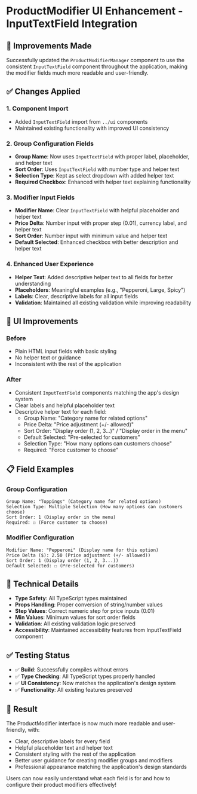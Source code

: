 # ProductModifier UI Enhancement - InputTextField Integration

## 🎯 Improvements Made

Successfully updated the `ProductModifierManager` component to use the consistent `InputTextField` component throughout the application, making the modifier fields much more readable and user-friendly.

## ✅ Changes Applied

### 1. **Component Import**
- Added `InputTextField` import from `../ui` components
- Maintained existing functionality with improved UI consistency

### 2. **Group Configuration Fields**
- **Group Name**: Now uses `InputTextField` with proper label, placeholder, and helper text
- **Sort Order**: Uses `InputTextField` with number type and helper text
- **Selection Type**: Kept as select dropdown with added helper text
- **Required Checkbox**: Enhanced with helper text explaining functionality

### 3. **Modifier Input Fields**
- **Modifier Name**: Clear `InputTextField` with helpful placeholder and helper text
- **Price Delta**: Number input with proper step (0.01), currency label, and helper text
- **Sort Order**: Number input with minimum value and helper text
- **Default Selected**: Enhanced checkbox with better description and helper text

### 4. **Enhanced User Experience**
- **Helper Text**: Added descriptive helper text to all fields for better understanding
- **Placeholders**: Meaningful examples (e.g., "Pepperoni, Large, Spicy")
- **Labels**: Clear, descriptive labels for all input fields
- **Validation**: Maintained all existing validation while improving readability

## 🎨 UI Improvements

### Before
- Plain HTML input fields with basic styling
- No helper text or guidance
- Inconsistent with the rest of the application

### After
- Consistent `InputTextField` components matching the app's design system
- Clear labels and helpful placeholder text
- Descriptive helper text for each field:
  - Group Name: "Category name for related options"
  - Price Delta: "Price adjustment (+/- allowed)"
  - Sort Order: "Display order (1, 2, 3...)" / "Display order in the menu"
  - Default Selected: "Pre-selected for customers"
  - Selection Type: "How many options can customers choose"
  - Required: "Force customer to choose"

## 📋 Field Examples

### Group Configuration
```
Group Name: "Toppings" (Category name for related options)
Selection Type: Multiple Selection (How many options can customers choose)
Sort Order: 1 (Display order in the menu)
Required: ☐ (Force customer to choose)
```

### Modifier Configuration
```
Modifier Name: "Pepperoni" (Display name for this option)
Price Delta ($): 2.50 (Price adjustment (+/- allowed))
Sort Order: 1 (Display order (1, 2, 3...))
Default Selected: ☐ (Pre-selected for customers)
```

## 🔧 Technical Details

- **Type Safety**: All TypeScript types maintained
- **Props Handling**: Proper conversion of string/number values
- **Step Values**: Correct numeric step for price inputs (0.01)
- **Min Values**: Minimum values for sort order fields
- **Validation**: All existing validation logic preserved
- **Accessibility**: Maintained accessibility features from InputTextField component

## ✅ Testing Status

- ✅ **Build**: Successfully compiles without errors
- ✅ **Type Checking**: All TypeScript types properly handled
- ✅ **UI Consistency**: Now matches the application's design system
- ✅ **Functionality**: All existing features preserved

## 🎉 Result

The ProductModifier interface is now much more readable and user-friendly, with:
- Clear, descriptive labels for every field
- Helpful placeholder text and helper text
- Consistent styling with the rest of the application
- Better user guidance for creating modifier groups and modifiers
- Professional appearance matching the application's design standards

Users can now easily understand what each field is for and how to configure their product modifiers effectively!
